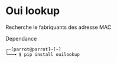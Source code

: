# Oui lookup

Recherche le fabriquants des adresse MAC

Dependance

```
┌─[parrot@parrot]─[~]
└──╼ $ pip install ouilookup
```
